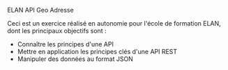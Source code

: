 ELAN API Geo Adresse

Ceci est un exercice réalisé en autonomie pour l'école de formation ELAN, dont les principaux objectifs sont :

- Connaître les principes d'une API
- Mettre en application les principes clés d'une API REST
- Manipuler des données au format JSON
